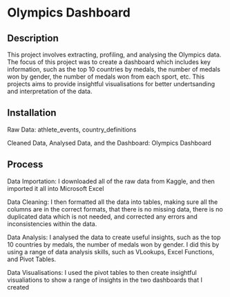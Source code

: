 # Olympics Dashboard

## Description
This project involves extracting, profiling, and analysing the Olympics data. The focus of this project was to create a dashboard which includes key information, such as the top 10 countries by medals, the number of medals won by gender, the number of medals won from each sport, etc. This projects aims to provide insightful visualisations for better undertsanding and interpretation of the data.

## Installation
Raw Data:
	athlete_events,
	country_definitions

Cleaned Data, Analysed Data, and the Dashboard:
	Olympics Dashboard

## Process
Data Importation: I downloaded all of the raw data from Kaggle, and then imported it all into Microsoft Excel

Data Cleaning: I then formatted all the data into tables, making sure all the columns are in the correct formats, that there is no missing data, there is no duplicated data which is not needed, and corrected any errors and inconsistencies within the data. 

Data Analysis: I analysed the data to create useful insights, such as the top 10 countries by medals, the number of medals won by gender. I did this by using a range of data analysis skills, such as VLookups, Excel Functions, and Pivot Tables. 

Data Visualisations: I used the pivot tables to then create insightful visualiations to show a range of insights in the two dashboards that I created
